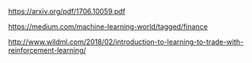 https://arxiv.org/pdf/1706.10059.pdf

https://medium.com/machine-learning-world/tagged/finance

http://www.wildml.com/2018/02/introduction-to-learning-to-trade-with-reinforcement-learning/

